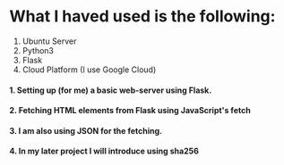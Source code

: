 # What I haved used is the following: 

1. Ubuntu Server
2. Python3
3. Flask
4. Cloud Platform (I use Google Cloud)

#### 1. Setting up (for me) a basic web-server using Flask. 
#### 2. Fetching HTML elements from Flask using JavaScript's fetch
#### 3. I am also using JSON for the fetching.
#### 4. In my later project I will introduce using sha256
